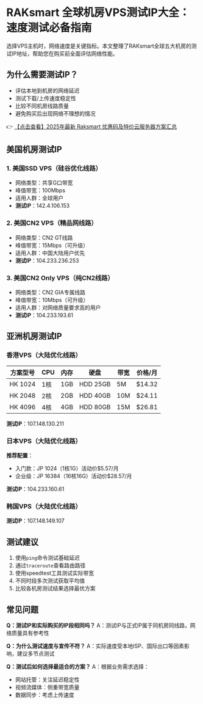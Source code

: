 # RAKsmart 全球机房VPS测试IP大全：速度测试必备指南

选择VPS主机时，网络速度是关键指标。本文整理了RAKsmart全球五大机房的测试IP地址，帮助您在购买前全面评估网络性能。

## 为什么需要测试IP？
- 评估本地到机房的网络延迟
- 测试下载/上传速度稳定性
- 比较不同机房线路质量
- 避免购买后出现网络不理想的情况

👉 [【点击查看】2025年最新 Raksmart 优惠码及特价云服务器方案汇总](https://bit.ly/raksmart)

## 美国机房测试IP
### 1. 美国SSD VPS（硅谷优化线路）
- 网络类型：共享G口带宽
- 峰值带宽：100Mbps
- 适用人群：全球用户
- **测试IP**：142.4.106.153

### 2. 美国CN2 VPS（精品网线路）
- 网络类型：CN2 GT线路
- 峰值带宽：15Mbps（可升级）
- 适用人群：中国大陆用户优先
- **测试IP**：104.233.236.253

### 3. 美国CN2 Only VPS（纯CN2线路）
- 网络类型：CN2 GIA专属线路
- 峰值带宽：10Mbps（可升级）
- 适用人群：对网络质量要求高的用户
- **测试IP**：104.233.193.61

## 亚洲机房测试IP
### 香港VPS（大陆优化线路）
| 方案型号 | CPU | 内存 | 硬盘 | 带宽 | 价格/月 |
|---------|-----|------|------|------|--------|
| HK 1024 | 1核 | 1GB | HDD 25GB | 5M | $14.32 |
| HK 2048 | 2核 | 2GB | HDD 40GB | 10M | $24.11 |
| HK 4096 | 4核 | 4GB | HDD 80GB | 15M | $26.81 |

**测试IP**：107.148.130.211

### 日本VPS（大陆优化线路）
**推荐配置**：
- 入门款：JP 1024（1核1G）活动价$5.57/月
- 企业级：JP 16384（16核16G）活动价$28.57/月

**测试IP**：104.233.160.61

### 韩国VPS（大陆优化线路）
**测试IP**：107.148.149.107

## 测试建议
1. 使用`ping`命令测试基础延迟
2. 通过`traceroute`查看路由路径
3. 使用speedtest工具测试实际带宽
4. 不同时段多次测试获取平均值
5. 比较各机房测试结果选择最优方案

## 常见问题
**Q：测试IP和实际购买的IP段相同吗？**
A：测试IP与正式IP属于同机房同线路，网络质量具有参考性

**Q：为什么测试速度与宣传不符？**
A：实际速度受本地ISP、国际出口等因素影响，建议多节点测试

**Q：测试后如何选择最适合的方案？**
A：根据业务需求选择：
- 网站托管：关注延迟稳定性
- 视频流媒体：侧重带宽质量
- 数据同步：考虑上传速度